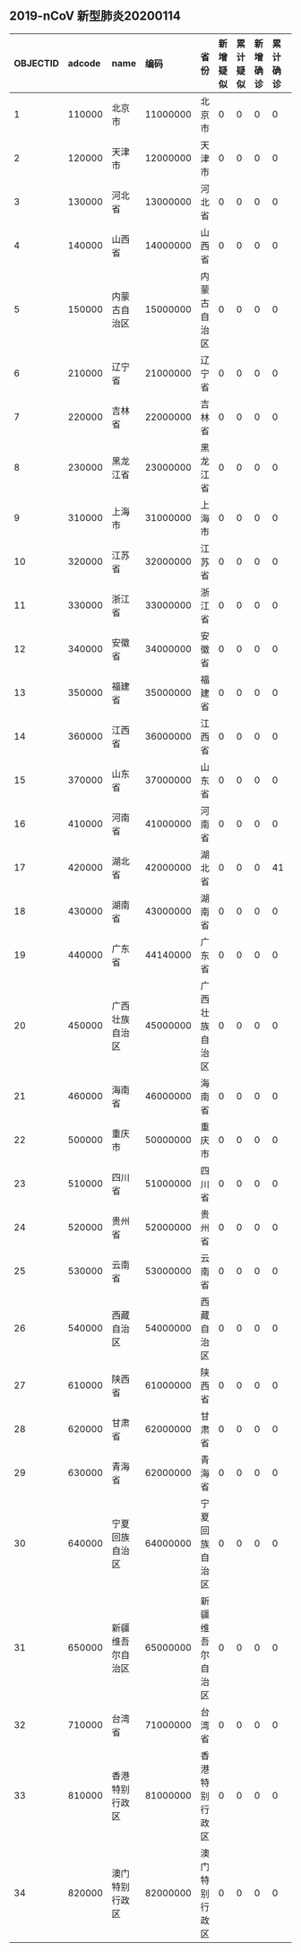 ## 2019-nCoV 新型肺炎20200114
|OBJECTID|adcode|name|编码|省份|新增疑似|累计疑似|新增确诊|累计确诊|新增死亡|累计死亡|type1|type2|Shape_Length|Shape_Area||:---|:---|:---|:---|:---|:---|:---|:---|:---|:---|:---|:---|:---|:---|:---||1|110000|北京市|11000000|北京市|0|0|0|0|0|0|0|-1|7.791988055957414|1.7391013439945038||2|120000|天津市|12000000|天津市|0|0|0|0|0|0|0|-1|6.56761331170688|1.2798090601840222||3|130000|河北省|13000000|河北省|0|0|0|0|0|0|0|-1|43.05924937022302|19.75568856485794||4|140000|山西省|14000000|山西省|0|0|0|0|0|0|0|-1|22.739040243042034|15.989232281120122||5|150000|内蒙古自治区|15000000|内蒙古自治区|0|0|0|0|0|0|0|-1|129.04214063312202|128.8856826351968||6|210000|辽宁省|21000000|辽宁省|0|0|0|0|0|0|0|-1|28.924995398408235|15.880823107873054||7|220000|吉林省|22000000|吉林省|0|0|0|0|0|0|0|-1|36.19528641305088|21.31945845723598||8|230000|黑龙江省|23000000|黑龙江省|0|0|0|0|0|0|0|-1|63.587145575516494|54.6714001263124||9|310000|上海市|31000000|上海市|0|0|0|0|0|0|0|-1|6.50718040506812|0.7291148367789883||10|320000|江苏省|32000000|江苏省|0|0|0|0|0|0|0|-1|23.1597384105639|10.006161827735294||11|330000|浙江省|33000000|浙江省|0|0|0|0|0|0|0|-1|21.650717661964322|9.855202993482473||12|340000|安徽省|34000000|安徽省|0|0|0|0|0|0|0|-1|26.298905816178067|13.350318977264505||13|350000|福建省|35000000|福建省|0|0|0|0|0|0|0|-1|24.98990269504824|11.221573071393916||14|360000|江西省|36000000|江西省|0|0|0|0|0|0|0|-1|24.428570394270007|15.271025546749568||15|370000|山东省|37000000|山东省|0|0|0|0|0|0|0|-1|28.185542681962506|15.803268558395285||16|410000|河南省|41000000|河南省|0|0|0|0|0|0|0|-1|27.37052248229922|16.131381088163995||17|420000|湖北省|42000000|湖北省|0|0|0|41|0|1|1|41|31.28070211636066|17.58445001878153||18|430000|湖南省|43000000|湖南省|0|0|0|0|0|0|0|-1|31.661880230200726|19.36849652528964||19|440000|广东省|44140000|广东省|0|0|0|0|0|0|0|-1|34.38159706854542|15.985167543602977||20|450000|广西壮族自治区|45000000|广西壮族自治区|0|0|0|0|0|0|0|-1|31.035656040794393|21.04853302763118||21|460000|海南省|46000000|海南省|0|0|0|0|0|0|0|-1|14.93261544529402|3.3859270432704545||22|500000|重庆市|50000000|重庆市|0|0|0|0|0|0|0|-1|23.74482738849844|7.709646471318434||23|510000|四川省|51000000|四川省|0|0|0|0|0|0|0|-1|53.68580421259556|45.76975667724359||24|520000|贵州省|52000000|贵州省|0|0|0|0|0|0|0|-1|29.749737997890787|16.001778809586497||25|530000|云南省|53000000|云南省|0|0|0|0|0|0|0|-1|51.4550868367449|34.27715852268181||26|540000|西藏自治区|54000000|西藏自治区|0|0|0|0|0|0|0|-1|70.65248729867406|114.22635582941024||27|610000|陕西省|61000000|陕西省|0|0|0|0|0|0|0|-1|35.42429538779733|20.385755736771078||28|620000|甘肃省|62000000|甘肃省|0|0|0|0|0|0|0|-1|74.55372891928658|43.65255526142007||29|630000|青海省|62000000|青海省|0|0|0|0|0|0|0|-1|56.96203279850042|69.39847930769355||30|640000|宁夏回族自治区|64000000|宁夏回族自治区|0|0|0|0|0|0|0|-1|16.537998028984457|5.288977125681047||31|650000|新疆维吾尔自治区|65000000|新疆维吾尔自治区|0|0|0|0|0|0|0|-1|80.72368260632543|175.10146009842805||32|710000|台湾省|71000000|台湾省|0|0|0|0|0|0|0|-1|9.350549086097068|3.381774533788389||33|810000|香港特别行政区|81000000|香港特别行政区|0|0|0|0|0|0|0|-1|1.9714110570471242|0.10906663857198397||34|820000|澳门特别行政区|82000000|澳门特别行政区|0|0|0|0|0|0|0|-1|0.25348568866250076|0.0025663046660034097|